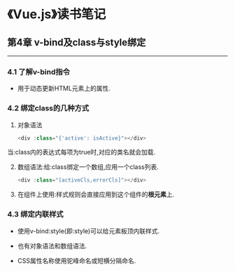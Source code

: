 # 《Vue.js》读书笔记 #


## 第4章  v-bind及class与style绑定 ##
----------
### 4.1 了解v-bind指令 ###
- 用于动态更新HTML元素上的属性.

### 4.2 绑定class的几种方式 ###
1. 对象语法
    ```JavaScript
    <div :class="{'active': isActive}"></div>
    ```
  当:class内的表达式每项为true时,对应的类名就会加载.

2. 数组语法:给:class绑定一个数组,应用一个class列表.
    ```JavaScript
    <div :class="[activeCls,errorCls]"></div>
    ```

3. 在组件上使用:样式规则会直接应用到这个组件的**根元素**上.

### 4.3 绑定内联样式 ###
- 使用v-bind:style(即:style)可以给元素板顶内联样式.

- 也有对象语法和数组语法.

- CSS属性名称使用驼峰命名或短横分隔命名.
